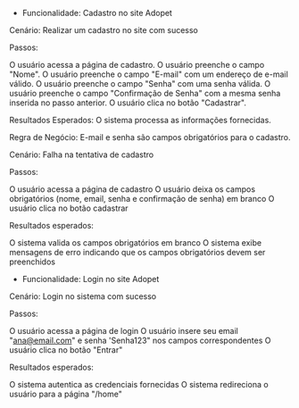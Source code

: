 - Funcionalidade: Cadastro no site Adopet

Cenário: Realizar um cadastro no site com sucesso

Passos:

O usuário acessa a página de cadastro.
O usuário preenche o campo "Nome".
O usuário preenche o campo "E-mail" com um endereço de e-mail válido.
O usuário preenche o campo "Senha" com uma senha válida.
O usuário preenche o campo "Confirmação de Senha" com a mesma senha inserida no passo anterior.
O usuário clica no botão "Cadastrar".

Resultados Esperados:
O sistema processa as informações fornecidas.

Regra de Negócio:
E-mail e senha são campos obrigatórios para o cadastro.

Cenário: Falha na tentativa de cadastro

Passos:

O usuário acessa a página de cadastro
O usuário deixa os campos obrigatórios (nome, email, senha e confirmação de senha) em branco
O usuário clica no botão cadastrar

Resultados esperados:

O sistema valida os campos obrigatórios em branco
O sistema exibe mensagens de erro indicando que os campos obrigatórios devem ser preenchidos


- Funcionalidade: Login no site Adopet

Cenário: Login no sistema com sucesso

Passos: 

O usuário acessa a página de login
O usuário insere seu email "ana@email.com" e senha 'Senha123" nos campos correspondentes
O usuário clica no botão "Entrar"

Resultados esperados:

O sistema autentica as credenciais fornecidas
O sistema redireciona o usuário para a página "/home"

